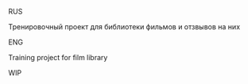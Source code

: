 RUS

Тренировочный проект для библиотеки фильмов и отзвывов на них

ENG

Training project for film library


WIP